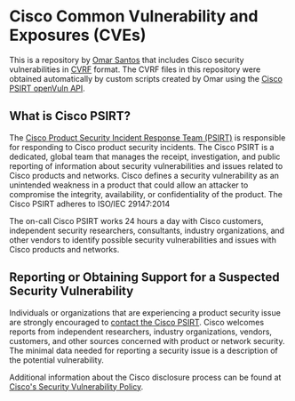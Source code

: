 # Cisco Common Vulnerability and Exposures (CVEs)
This is a repository by [Omar Santos](https://omarsantos.io) that includes Cisco security vulnerabilities in [CVRF](http://csaf.io) format. The CVRF files in this repository were obtained automatically by custom scripts created by Omar using the [Cisco PSIRT openVuln API](https://developer.cisco.com/psirt/).

## What is Cisco PSIRT?
The [Cisco Product Security Incident Response Team (PSIRT)](https://tools.cisco.com/security/center/resources/security_vulnerability_policy.html#dsvdpcsd) is responsible for responding to Cisco product security incidents. The Cisco PSIRT is a dedicated, global team that manages the receipt, investigation, and public reporting of information about security vulnerabilities and issues related to Cisco products and networks. Cisco defines a security vulnerability as an unintended weakness in a product that could allow an attacker to compromise the integrity, availability, or confidentiality of the product. The Cisco PSIRT adheres to ISO/IEC 29147:2014

The on-call Cisco PSIRT works 24 hours a day with Cisco customers, independent security researchers, consultants, industry organizations, and other vendors to identify possible security vulnerabilities and issues with Cisco products and networks.

## Reporting or Obtaining Support for a Suspected Security Vulnerability
Individuals or organizations that are experiencing a product security issue are strongly encouraged to [contact the Cisco PSIRT](https://tools.cisco.com/security/center/resources/security_vulnerability_policy.html#roosfassv). Cisco welcomes reports from independent researchers, industry organizations, vendors, customers, and other sources concerned with product or network security. The minimal data needed for reporting a security issue is a description of the potential vulnerability.

Additional information about the Cisco disclosure process can be found at [Cisco's Security Vulnerability Policy](https://tools.cisco.com/security/center/resources/security_vulnerability_policy.html).

